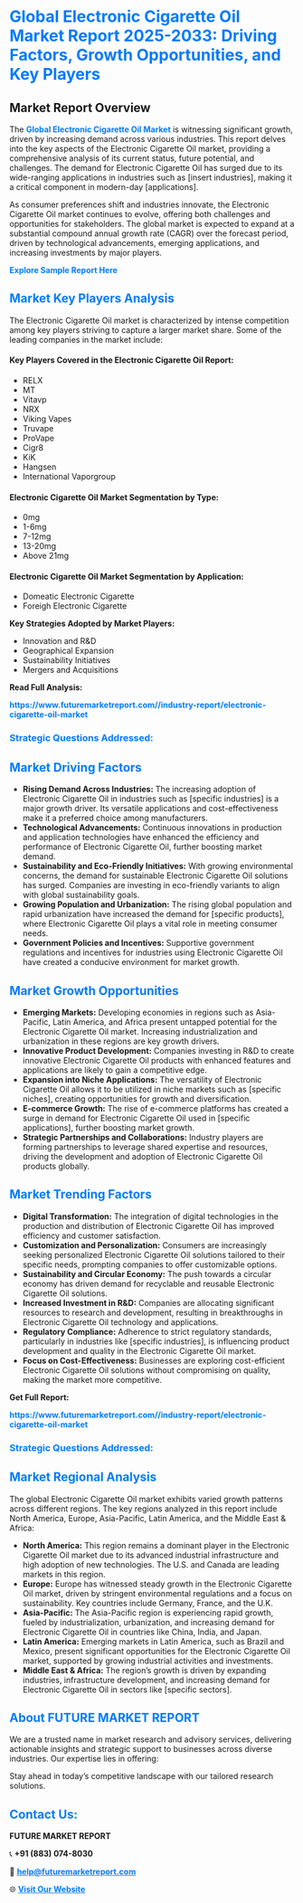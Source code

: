 <h1 style="color: #007BFF;">Global Electronic Cigarette Oil Market Report 2025-2033: Driving Factors, Growth Opportunities, and Key Players</h1>

<section id="overview">
<h2>Market Report Overview</h2>
<p>The <a href="https://www.futuremarketreport.com//industry-report/electronic-cigarette-oil-market" style="color: #007BFF; text-decoration: none;"><strong>Global Electronic Cigarette Oil Market</strong></a> is witnessing significant growth, driven by increasing demand across various industries. This report delves into the key aspects of the Electronic Cigarette Oil market, providing a comprehensive analysis of its current status, future potential, and challenges. The demand for Electronic Cigarette Oil has surged due to its wide-ranging applications in industries such as [insert industries], making it a critical component in modern-day [applications].</p>
<p>As consumer preferences shift and industries innovate, the Electronic Cigarette Oil market continues to evolve, offering both challenges and opportunities for stakeholders. The global market is expected to expand at a substantial compound annual growth rate (CAGR) over the forecast period, driven by technological advancements, emerging applications, and increasing investments by major players.</p>
</section>

<section id="overview">
<p><a href="https://www.futuremarketreport.com//request-sample/reportId=52475" style="color: #007BFF; text-decoration: none;"><strong>Explore Sample Report Here</strong></a></p>
</section>

<section id="key-players">
<h2 style="color: #007BFF;">Market Key Players Analysis</h2>
<p>The Electronic Cigarette Oil market is characterized by intense competition among key players striving to capture a larger market share. Some of the leading companies in the market include:</p>
<h4>Key Players Covered in the Electronic Cigarette Oil Report:</h4>
<ul><li>RELX</li><li>MT</li><li>Vitavp</li><li>NRX</li><li>Viking Vapes</li><li>Truvape</li><li>ProVape</li><li>Cigr8</li><li>KiK</li><li>Hangsen</li><li>International Vaporgroup</li></ul>
<h4>Electronic Cigarette Oil Market Segmentation by Type:</h4>
<ul><li>0mg</li><li>1-6mg</li><li>7-12mg</li><li>13-20mg</li><li>Above 21mg</li></ul>

<h4>Electronic Cigarette Oil Market Segmentation by Application:</h4>
<ul><li>Domeatic Electronic Cigarette</li><li>Foreigh Electronic Cigarette</li></ul>
<p><strong>Key Strategies Adopted by Market Players:</strong></p>
<ul>
<li>Innovation and R&D</li>
<li>Geographical Expansion</li>
<li>Sustainability Initiatives</li>
<li>Mergers and Acquisitions</li>
</ul>
</section>

<section>
<p><strong>Read Full Analysis: </strong></p><a href="https://www.futuremarketreport.com//industry-report/electronic-cigarette-oil-market" style="color: #007BFF; text-decoration: none;"><strong>https://www.futuremarketreport.com//industry-report/electronic-cigarette-oil-market</strong></a>
<h3 style="color: #007BFF;">Strategic Questions Addressed:</h3>
</section>

<section id="driving-factors">
<h2 style="color: #007BFF;">Market Driving Factors</h2>
<ul>
<li><strong>Rising Demand Across Industries:</strong> The increasing adoption of Electronic Cigarette Oil in industries such as [specific industries] is a major growth driver. Its versatile applications and cost-effectiveness make it a preferred choice among manufacturers.</li>
<li><strong>Technological Advancements:</strong> Continuous innovations in production and application technologies have enhanced the efficiency and performance of Electronic Cigarette Oil, further boosting market demand.</li>
<li><strong>Sustainability and Eco-Friendly Initiatives:</strong> With growing environmental concerns, the demand for sustainable Electronic Cigarette Oil solutions has surged. Companies are investing in eco-friendly variants to align with global sustainability goals.</li>
<li><strong>Growing Population and Urbanization:</strong> The rising global population and rapid urbanization have increased the demand for [specific products], where Electronic Cigarette Oil plays a vital role in meeting consumer needs.</li>
<li><strong>Government Policies and Incentives:</strong> Supportive government regulations and incentives for industries using Electronic Cigarette Oil have created a conducive environment for market growth.</li>
</ul>
</section>

<section id="growth-opportunities">
<h2 style="color: #007BFF;">Market Growth Opportunities</h2>
<ul>
<li><strong>Emerging Markets:</strong> Developing economies in regions such as Asia-Pacific, Latin America, and Africa present untapped potential for the Electronic Cigarette Oil market. Increasing industrialization and urbanization in these regions are key growth drivers.</li>
<li><strong>Innovative Product Development:</strong> Companies investing in R&D to create innovative Electronic Cigarette Oil products with enhanced features and applications are likely to gain a competitive edge.</li>
<li><strong>Expansion into Niche Applications:</strong> The versatility of Electronic Cigarette Oil allows it to be utilized in niche markets such as [specific niches], creating opportunities for growth and diversification.</li>
<li><strong>E-commerce Growth:</strong> The rise of e-commerce platforms has created a surge in demand for Electronic Cigarette Oil used in [specific applications], further boosting market growth.</li>
<li><strong>Strategic Partnerships and Collaborations:</strong> Industry players are forming partnerships to leverage shared expertise and resources, driving the development and adoption of Electronic Cigarette Oil products globally.</li>
</ul>
</section>

<section id="trending-factors">
<h2 style="color: #007BFF;">Market Trending Factors</h2>
<ul>
<li><strong>Digital Transformation:</strong> The integration of digital technologies in the production and distribution of Electronic Cigarette Oil has improved efficiency and customer satisfaction.</li>
<li><strong>Customization and Personalization:</strong> Consumers are increasingly seeking personalized Electronic Cigarette Oil solutions tailored to their specific needs, prompting companies to offer customizable options.</li>
<li><strong>Sustainability and Circular Economy:</strong> The push towards a circular economy has driven demand for recyclable and reusable Electronic Cigarette Oil solutions.</li>
<li><strong>Increased Investment in R&D:</strong> Companies are allocating significant resources to research and development, resulting in breakthroughs in Electronic Cigarette Oil technology and applications.</li>
<li><strong>Regulatory Compliance:</strong> Adherence to strict regulatory standards, particularly in industries like [specific industries], is influencing product development and quality in the Electronic Cigarette Oil market.</li>
<li><strong>Focus on Cost-Effectiveness:</strong> Businesses are exploring cost-efficient Electronic Cigarette Oil solutions without compromising on quality, making the market more competitive.</li>
</ul>
</section>

<section>
<p><strong>Get Full Report: </strong></p><a href="https://www.futuremarketreport.com//industry-report/electronic-cigarette-oil-market" style="color: #007BFF; text-decoration: none;"><strong>https://www.futuremarketreport.com//industry-report/electronic-cigarette-oil-market</strong></a>
<h3 style="color: #007BFF;">Strategic Questions Addressed:</h3>
</section>


<section id="regional-analysis">
<h2 style="color: #007BFF;">Market Regional Analysis</h2>
<p>The global Electronic Cigarette Oil market exhibits varied growth patterns across different regions. The key regions analyzed in this report include North America, Europe, Asia-Pacific, Latin America, and the Middle East & Africa:</p>
<ul>
<li><strong>North America:</strong> This region remains a dominant player in the Electronic Cigarette Oil market due to its advanced industrial infrastructure and high adoption of new technologies. The U.S. and Canada are leading markets in this region.</li>
<li><strong>Europe:</strong> Europe has witnessed steady growth in the Electronic Cigarette Oil market, driven by stringent environmental regulations and a focus on sustainability. Key countries include Germany, France, and the U.K.</li>
<li><strong>Asia-Pacific:</strong> The Asia-Pacific region is experiencing rapid growth, fueled by industrialization, urbanization, and increasing demand for Electronic Cigarette Oil in countries like China, India, and Japan.</li>
<li><strong>Latin America:</strong> Emerging markets in Latin America, such as Brazil and Mexico, present significant opportunities for the Electronic Cigarette Oil market, supported by growing industrial activities and investments.</li>
<li><strong>Middle East & Africa:</strong> The region’s growth is driven by expanding industries, infrastructure development, and increasing demand for Electronic Cigarette Oil in sectors like [specific sectors].</li>
</ul>
</section>

<footer>
<h2 style="color: #007BFF;">About FUTURE MARKET REPORT</h2>
<p>We are a trusted name in market research and advisory services, delivering actionable insights and strategic support to businesses across diverse industries. Our expertise lies in offering:</p>

<p>Stay ahead in today’s competitive landscape with our tailored research solutions.</p>

<h2 style="color: #007BFF;">Contact Us:</h2>
<p><strong>FUTURE MARKET REPORT</strong></p>
<p>📞 <strong>+91 (883) 074-8030</strong></p>
<p>📧 <strong><a href="mailto:help@futuremarketreport.com" style="color: #007BFF;">help@futuremarketreport.com</a></strong></p>
<p>🌐 <strong><a href="https://www.futuremarketreport.com/" style="color: #007BFF;">Visit Our Website</a></strong></p>
</footer>